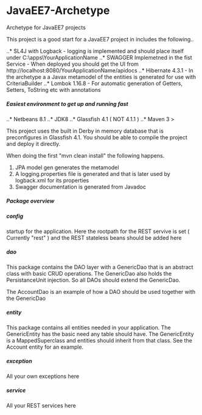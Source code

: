 # JavaEE7-Archetype
Archetype for JavaEE7 projects

This project is a good start for a JavaEE7 project in includes the following..

..* SL4J with Logback - logging is implemented and should place itself under C:\apps\YourApplicationName
..* SWAGGER Implemetned in the fist Service - When deployed you should get the UI from http://localhost:8080/YourApplicationName/apidocs
..* Hibernate 4.3.1 - In the archetype a a Javax metamodel of the entities is generated for use with CriteriaBuilder
..* Lombok 1.16.8 - For automatic generation of Getters, Setters, ToString etc with annotations

##### Easiest environment to get up and running fast

..* Netbeans 8.1
..* JDK8
..* Glassfish 4.1 ( NOT 4.1.1 )
..* Maven 3 >

This project uses the built in Derby in memory database that is preconfigures in Glassfish 4.1.
You should be able to compile the project and deploy it directly.

When doing the first "mvn clean install" the following happens.

1. JPA model gen generates the metamodel 
2. A logging.properties file is generated and that is later used by logback.xml for its properties
3. Swagger documentation is generated from Javadoc 

##### Package overview

##### config
startup for the application. Here the rootpath for the REST servive is set ( Currently "rest" ) and the REST stateless beans should be added here

##### dao
This package contains the DAO layer with a GenericDao that is an abstract class with basic CRUD operations. 
The GenericDao also holds the PersistanceUnit injection. So all DAOs should extend the GenericDao.

The AccountDao is an example of how a DAO should be used together with the GenericDao

##### entity
This package contains all entities needed in your application. The GenericEntity has the basic need any table should have.
The GenericEntity is a MappedSuperclass and entities should inherit from that class. See the Account entity for an example.

##### exception
All your own exceptions here

##### service
All your REST services here


